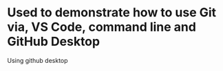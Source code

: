 # Used to demonstrate how to use Git via, VS Code, command line and GitHub Desktop
Using github desktop
